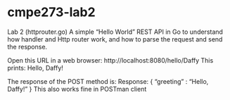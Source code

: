 # cmpe273-lab2
Lab 2 (httprouter.go)
A simple “Hello World” REST API in Go to understand how handler and Http router work, and how to parse the request and send the response.

Open this URL in a web browser: http://localhost:8080/hello/Daffy This prints: Hello, Daffy!

The response of the POST method is: Response: { “greeting” : “Hello, Daffy!” }
This also works fine in POSTman client
